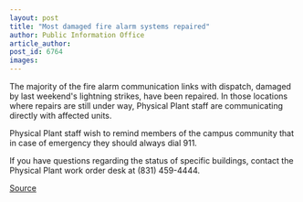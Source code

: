 ```yaml
---
layout: post
title: "Most damaged fire alarm systems repaired"
author: Public Information Office
article_author: 
post_id: 6764
images:
---
```


<a name="content" id="content"></a>
<p>
  The majority of the fire alarm communication links with dispatch, damaged by last weekend's lightning strikes, have been repaired. In those locations where repairs are still under way, Physical Plant staff are communicating directly with affected units.
</p>
<p>
  Physical Plant staff wish to remind members of the campus community that in case of emergency they should always dial 911.
</p>
<p>
  If you have questions regarding the status of specific buildings, contact the Physical Plant work order desk at (831) 459-4444.
</p>
<p><a href="http://www1.ucsc.edu/currents/05-06/03-20/brief-alarms.asp" title="Permalink to brief-alarms">Source</a></p>
